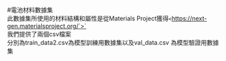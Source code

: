 #電池材料數據集  
此數據集所使用的材料結構和屬性是從Materials Project獲得`<`https://next-gen.materialsproject.org/`>`  
我們提供了兩個csv檔案  
分別為train_data2.csv為模型訓練用數據集以及val_data.csv 為模型驗證用數據集  
